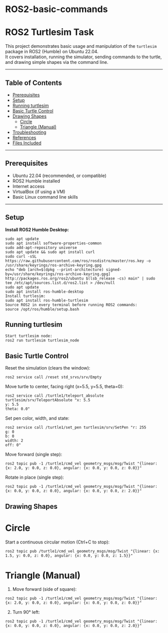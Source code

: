 # ROS2-basic-commands

# ROS2 Turtlesim Task

This project demonstrates basic usage and manipulation of the `turtlesim` package in ROS2 (Humble) on Ubuntu 22.04.  
It covers installation, running the simulator, sending commands to the turtle, and drawing simple shapes via the command line.

---

## Table of Contents

- [Prerequisites](#prerequisites)
- [Setup](#setup)
- [Running turtlesim](#running-turtlesim)
- [Basic Turtle Control](#basic-turtle-control)
- [Drawing Shapes](#drawing-shapes)
    - [Circle](#circle)
    - [Triangle (Manual)](#square-manual)
- [Troubleshooting](#troubleshooting)
- [References](#references)
- [Files Included](#files-included)

---

## Prerequisites

- Ubuntu 22.04 (recommended, or compatible)
- ROS2 Humble installed
- Internet access
- VirtualBox (if using a VM)
- Basic Linux command line skills

---

## Setup

**Install ROS2 Humble Desktop:**
```
sudo apt update
sudo apt install software-properties-common
sudo add-apt-repository universe
sudo apt update && sudo apt install curl
sudo curl -sSL https://raw.githubusercontent.com/ros/rosdistro/master/ros.key -o /usr/share/keyrings/ros-archive-keyring.gpg
echo "deb [arch=$(dpkg --print-architecture) signed-by=/usr/share/keyrings/ros-archive-keyring.gpg] http://packages.ros.org/ros2/ubuntu $(lsb_release -cs) main" | sudo tee /etc/apt/sources.list.d/ros2.list > /dev/null
sudo apt update
sudo apt install ros-humble-desktop
Install turtlesim:
sudo apt install ros-humble-turtlesim
Source ROS2 in every terminal before running ROS2 commands:
source /opt/ros/humble/setup.bash
```
## Running turtlesim
```
Start turtlesim node:
ros2 run turtlesim turtlesim_node
```
## Basic Turtle Control
Reset the simulation (clears the window):
```
ros2 service call /reset std_srvs/srv/Empty
```
Move turtle to center, facing right (x=5.5, y=5.5, theta=0):
```
ros2 service call /turtle1/teleport_absolute turtlesim/srv/TeleportAbsolute "x: 5.5
y: 5.5
theta: 0.0"
```
Set pen color, width, and state:
```
ros2 service call /turtle1/set_pen turtlesim/srv/SetPen "r: 255
g: 0
b: 0
width: 2
off: 0"
```
Move forward (single step):
```
ros2 topic pub -1 /turtle1/cmd_vel geometry_msgs/msg/Twist "{linear: {x: 2.0, y: 0.0, z: 0.0}, angular: {x: 0.0, y: 0.0, z: 0.0}}"
```
Rotate in place (single step):
```
ros2 topic pub -1 /turtle1/cmd_vel geometry_msgs/msg/Twist "{linear: {x: 0.0, y: 0.0, z: 0.0}, angular: {x: 0.0, y: 0.0, z: 2.0}}"
```
## Drawing Shapes
# Circle
Start a continuous circular motion (Ctrl+C to stop):
```
ros2 topic pub /turtle1/cmd_vel geometry_msgs/msg/Twist "{linear: {x: 1.5, y: 0.0, z: 0.0}, angular: {x: 0.0, y: 0.0, z: 1.5}}"
```
# Triangle (Manual)
1. Move forward (side of square):
```
ros2 topic pub -1 /turtle1/cmd_vel geometry_msgs/msg/Twist "{linear: {x: 2.0, y: 0.0, z: 0.0}, angular: {x: 0.0, y: 0.0, z: 0.0}}"
```
2. Turn 90° left:
```
ros2 topic pub -1 /turtle1/cmd_vel geometry_msgs/msg/Twist "{linear: {x: 0.0, y: 0.0, z: 0.0}, angular: {x: 0.0, y: 0.0, z: 2.0}}"
```

